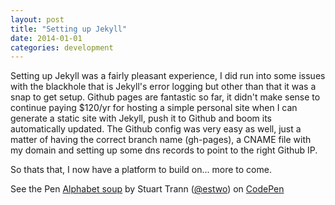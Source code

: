 ```yaml
---
layout: post
title: "Setting up Jekyll"
date: 2014-01-01
categories: development
---
```


Setting up Jekyll was a fairly pleasant experience, I did run into some issues with the blackhole that is Jekyll's error logging but other than that it was a snap to get setup. Github pages are fantastic so far, it didn't make sense to continue paying $120/yr for hosting a simple personal site when I can generate a static site with Jekyll, push it to Github and boom its automatically updated. The Github config was very easy as well, just a matter of having the correct branch name (gh-pages), a CNAME file with my domain and setting up some dns records to point to the right Github IP.

So thats that, I now have a platform to build on... more to come.

<p data-height="351" data-theme-id="0" data-slug-hash="phHKt" data-user="estwo" data-default-tab="result" class='codepen'>See the Pen <a href='http://codepen.io/estwo/pen/phHKt'>Alphabet soup</a> by Stuart Trann (<a href='http://codepen.io/estwo'>@estwo</a>) on <a href='http://codepen.io'>CodePen</a></p>
<script async src="//codepen.io/assets/embed/ei.js"></script>
